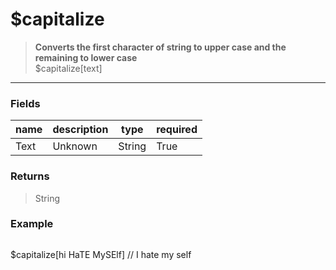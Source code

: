 # **$capitalize**
> **Converts the first character of string to upper case and the remaining to lower case** <br/>
> $capitalize[text]
- - -

### Fields
| name | description | type | required |
|------|-------------|------|----------|
| Text | Unknown | String | True |

### Returns
> String

### Example
> ```php
$capitalize[hi HaTE MySElf] // I hate my self
```